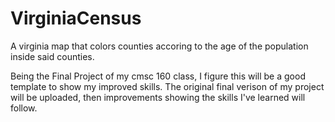 # VirginiaCensus
A virginia map that colors counties accoring to the age of the population inside said counties.

Being the Final Project of my cmsc 160 class, I figure this will be a good template to show my improved skills. The original final verison of my project will be uploaded, then improvements showing the skills I've learned will follow.
